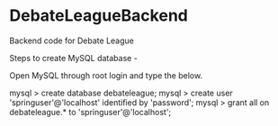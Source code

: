 # DebateLeagueBackend
Backend code for Debate League

Steps to create MySQL database -

Open MySQL through root login and type the below. 

mysql > create database debateleague;
mysql > create user 'springuser'@'localhost' identified by 'password';
mysql > grant all on debateleague.* to 'springuser'@'localhost';
